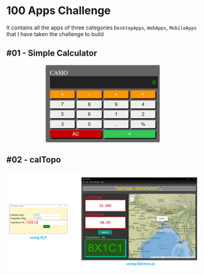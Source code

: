 # 100 Apps Challenge

It contains all the apps of three categories `DesktopApps`, `WebApps`, `MobileApps` that I have taken the challenge to build

<!-- by learning many different programming languages. -->

<!-- ## Desktop GUI Apps -->

## #01 - Simple Calculator

<center><img src="./Output/sompleCalculator.PNG" width="300"></center>

## #02 - calTopo

<img src="./Output/calTopo@.png">

<!-- ## Mobile Apps

Coming soon...

## WebApps

Coming soon... -->
